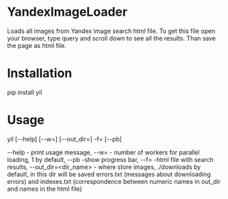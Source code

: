 # YandexImageLoader
Loads all images from Yandex image search html file. 
To get this file open your browser, type query and scroll down to see all
the results. Than save the page as html file.

# Installation
pip install yil

# Usage
yil [--help] [--w=<number>] [--out_dir=<output dir>] -f=<html file name> [--pb]

--help - print usage message,
--w=<number> - number of workers for parallel loading, 1 by default,
--pb -show progress bar, 
--f=<html file name> -html file with search results,
--out_dir=<dir_name> - where store images, ./downloads by default,
in this dir will be saved errors.txt (messages about downloading errors)
and indexes.txt (correspondence between numeric names in out_dir and names in 
the html file)

